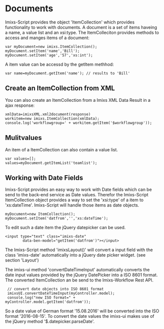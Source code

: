 # Documents

Imixs-Script provides the object 'ItemCollection' which provides functionality to work with documents. A document is a set of items haveing a name, a value list and an xsi:type. The ItemColleciton provides methods to access and manges items of a document:


	var myDocument=new imixs.ItemCollection();
	myDocument.setItem('name','Bill');
	myDocument.setItem('age','57','xs:int');  


A item value can be accessd by the getItem methhod:

	var name=myDocument.getItem('name'); // results to 'Bill'

## Create an ItemCollection from XML 

You can also create an ItemCollection from a Imixs XML Data Result in a ajax response:


	xmlData=imixsXML.xml2document(response)
	workitem=new imixs.ItemCollection(xmlData);
	console.log('workflowgroup=' + workitem.getItem('$workflowgroup'));
		                    	

	
## Mulitvalues

An item of a ItemCollection can also contain a value list. 

	var values=[];
	values=myDocument.getItemList('teamlist');


## Working with Date Fields

Imixs-Script provides an easy way to work with Date fields which can be send to the back-end service as Date values. 
Therefor the Imixs-Script ItemCollection object provides a way to set the 'xsi:type' of a item to 'xs:dateTime'. Imixs-Script will handle those items as date objects. 

	myDocument=new ItemCollection();
	myDocument.setItem('datfrom','','xs:dateTime');


To edit such a date item the jQuery datepicker can be used. 

	<input type="text" class="imixs-date" 
			data-ben-model="getItem('datfrom')"></input> 
									
The Imixs-Script method 'imixsLayout()' will convert a input field with the class 'imixs-date' automatically into a jQuery date picker widget. (see section 'Layout')

The imixs-ui method 'convertDateTimeInput' automatically converts the date input values provided by the jQuery DatePicker into a ISO 8601 format. The converted ItemCollection an be send to the Imixs-Workflow Rest API.

	 // convert date objects into ISO 8601 format
	 imixsUI.convertDateTimeInput(myController.model);
	 console.log("new ISO format=" + myController.model.getItem('datfrom')); 

So a date value of German format '15.08.2016' will be converted into the ISO format '2016-08-15'. 
To convert the date values the imixs-ui makes use of the jQuery method '$.datepicker.parseDate'.


